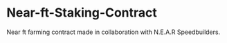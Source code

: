 # Near-ft-Staking-Contract
Near ft farming contract made in collaboration with N.E.A.R Speedbuilders.
